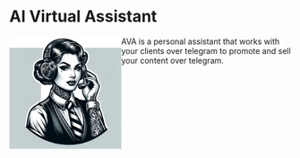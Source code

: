 # **A**I **V**irtual **A**ssistant

<img src="./docs/ava.png" width="200" align="left" />

AVA is a personal assistant that works with your clients over telegram to promote and sell your content over telegram.